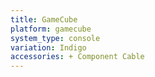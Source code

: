 ```yaml
---
title: GameCube
platform: gamecube
system_type: console
variation: Indigo
accessories: + Component Cable
---
```

